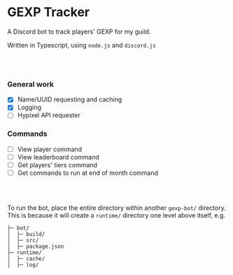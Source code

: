 # GEXP Tracker
A Discord bot to track players' GEXP for my guild.

Written in Typescript, using `node.js` and `discord.js`

<br><br>

### General work
- [x] Name/UUID requesting and caching
- [x] Logging
- [ ] Hypixel API requester

### Commands
- [ ] View player command
- [ ] View leaderboard command
- [ ] Get players' tiers command
- [ ] Get commands to run at end of month command

<br><br>

To run the bot, place the entire directory within another `gexp-bot/` directory.
This is because it will create a `runtime/` directory one level above itself, e.g.

```gexp-bot/
├─ bot/
│  ├─ build/
│  ├─ src/
│  ├─ package.json
├─ runtime/
│  ├─ cache/
│  ├─ log/
